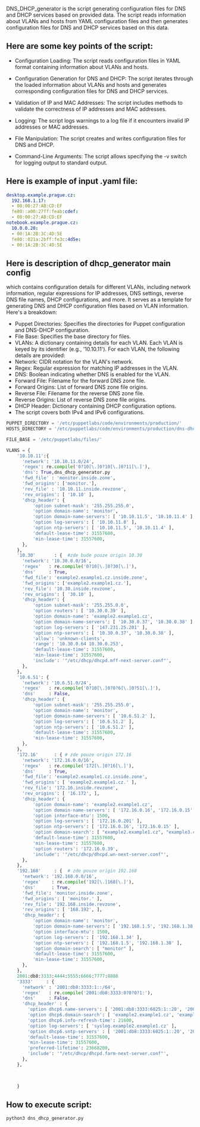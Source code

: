 DNS_DHCP_generator is the script generating configuration files for DNS and DHCP services based on provided data. The script reads information 
about VLANs and hosts from YAML configuration files and then generates configuration files for DNS and DHCP services based on this data.

## Here are some key points of the script:

* Configuration Loading: The script reads configuration files in YAML format containing information about VLANs and hosts.

* Configuration Generation for DNS and DHCP: The script iterates through the loaded information about VLANs and hosts and generates corresponding configuration files for DNS and DHCP services.

* Validation of IP and MAC Addresses: The script includes methods to validate the correctness of IP addresses and MAC addresses.

* Logging: The script logs warnings to a log file if it encounters invalid IP addresses or MAC addresses.

* File Manipulation: The script creates and writes configuration files for DNS and DHCP.

* Command-Line Arguments: The script allows specifying the -v switch for logging output to standard output.

## Here is example of input .yaml file:
```yaml
desktop.example.prague.cz:
  192.168.1.17:
  - 08:00:27:AB:CD:EF
  fe80::a00:27ff:feab:cdef:
  - 08:00:27:AB:CD:EF
notebook.example.prague.cz:
  10.0.0.20:
  - 00:1A:2B:3C:4D:5E
  fe80::021a:2bff:fe3c:4d5e:
  - 00:1A:2B:3C:4D:5E
```


## Here is description of dhcp_generator main config 
which contains configuration details for different VLANs, including network information, regular expressions for IP addresses, DNS settings, reverse DNS file names, DHCP configurations, and more. It serves as a template for generating DNS and DHCP configuration files based on VLAN information. Here's a breakdown:

* Puppet Directories: Specifies the directories for Puppet configuration and DNS-DHCP configuration.
* File Base: Specifies the base directory for files.
* VLANs: A dictionary containing details for each VLAN.
        Each VLAN is keyed by its identifier (e.g., '10.10.11').
        For each VLAN, the following details are provided:
* Network: CIDR notation for the VLAN's network.
* Regex: Regular expression for matching IP addresses in the VLAN.
* DNS: Boolean indicating whether DNS is enabled for the VLAN.
* Forward File: Filename for the forward DNS zone file.
* Forward Origins: List of forward DNS zone file origins.
* Reverse File: Filename for the reverse DNS zone file.
* Reverse Origins: List of reverse DNS zone file origins.
* DHCP Header: Dictionary containing DHCP configuration options.
* The script covers both IPv4 and IPv6 configurations.


```python
PUPPET_DIRECTORY = '/etc/puppetlabs/code/environments/production/'
HOSTS_DIRECTORY = '/etc/puppetlabs/code/environments/production/dns-dhcp/'

FILE_BASE = '/etc/puppetlabs/files/'

VLANS = {
    '10.10.11':{
      'network': '10.10.11.0/24',
      'regex': re.compile('0?10[\.]0?10[\.]0?11[\.]'),
      'dns': True,dns_dhcp_generator.py
      'fwd_file' : 'monitor.inside.zone',
      'fwd_origins': ['monitor.'],
      'rev_file' : '10.10.11.inside.revzone',
      'rev_origins': [ '10.10' ],
      'dhcp_header': {
          'option subnet-mask': '255.255.255.0',
          'option domain-name': 'monitor',
          'option domain-name-servers': [ '10.10.11.5', '10.10.11.4' ],
          'option log-servers': [ '10.10.11.8' ],
          'option ntp-servers': [ '10.10.11.5', '10.10.11.4' ],
          'default-lease-time': 31557600,
          'min-lease-time': 31557600,
      },
    },
    '10.30'       : {  #zde bude pouze origin 10.30
      'network': '10.30.0.0/16',
      'regex'   : re.compile('0?10[\.]0?30[\.]'),
      'dns'     : True,
      'fwd_file': 'example2.example1.cz.inside.zone',
      'fwd_origins': ['example2.example1.cz.'],
      'rev_file': '10.30.inside.revzone',
      'rev_origins': [ '30.10' ],
      'dhcp_header': {
          'option subnet-mask': '255.255.0.0',
          'option routers': [ '10.30.0.39' ],
          'option domain-name': 'example2.example1.cz',
          'option domain-name-servers': [ '10.30.0.37', '10.30.0.38' ],
          'option log-servers': [ '147.231.25.201' ],
          'option ntp-servers': [ '10.30.0.37', '10.30.0.38' ],
          'allow': 'unknown-clients',
          'range': '10.30.0.64 10.30.0.253',
          'default-lease-time': 31557600,
          'min-lease-time': 31557600,
          'include': '"/etc/dhcp/dhcpd.mff-next-server.conf"',
      },
    },
    '10.6.51': {
      'network': '10.6.51.0/24',
      'regex'   : re.compile('0?10[\.]0?0?6[\.]0?51[\.]'),
      'dns'     : False,
      'dhcp_header': {
          'option subnet-mask': '255.255.255.0',
          'option domain-name': 'monitor',
          'option domain-name-servers': [ '10.6.51.2' ],
          'option log-servers': [ '10.6.51.2' ],
          'option ntp-servers': [ '10.6.51.2' ],
          'default-lease-time': 31557600,
          'min-lease-time': 31557600,
      },
    },
    '172.16'      : { # zde pouze origin 172.16
      'network': '172.16.0.0/16',
      'regex'   : re.compile('172[\.]0?16[\.]'),
      'dns'     : True,
      'fwd_file': 'example2.example1.cz.inside.zone',
      'fwd_origins': [ 'example2.example1.cz.' ],
      'rev_file': '172.16.inside.revzone',
      'rev_origins': [ '16.172', ],
      'dhcp_header': {
          'option domain-name': 'example2.example1.cz',
          'option domain-name-servers': [ '172.16.0.16', '172.16.0.15' ],
          'option interface-mtu': 1500,
          'option log-servers': [ '172.16.0.201' ],
          'option ntp-servers': [ '172.16.0.16', '172.16.0.15' ],
          'option domain-search': [ "example2.example1.cz", "example3.cz" ],
          'default-lease-time': 31557600,
          'min-lease-time': 31557600,
          'option routers': '172.16.0.39',
          'include': '"/etc/dhcp/dhcpd.wn-next-server.conf"',
      },
    },
    '192.168'     : {  # zde pouze origin 192.168
      'network': '192.168.0.0/16',
      'regex'    : re.compile('192[\.]168[\.]'),
      'dns'      : True,
      'fwd_file': 'monitor.inside.zone',
      'fwd_origins': [ 'monitor.' ],
      'rev_file': '192.168.inside.revzone',
      'rev_origins': [ '168.192', ],
      'dhcp_header': {
          'option domain-name': 'monitor',
          'option domain-name-servers': [ '192.168.1.5', '192.168.1.38' ],
          'option interface-mtu': 1500,
          'option log-servers': [ '192.168.1.34' ],
          'option ntp-servers': [ '192.168.1.5', '192.168.1.38' ],
          'option domain-search': [ "monitor" ],
          'default-lease-time': 31557600,
          'min-lease-time': 31557600,
      },
    },
    2001:db8:3333:4444:5555:6666:7777:8888
    '3333'     : {
      'network' : '2001:db8:3333:1::/64',
      'regex'   : re.compile('2001:db8:3333:0?0?0?1:'),
      'dns'     : False,
      'dhcp_header' : {
        'option dhcp6.name-servers': [ '2001:db8:3333:6025:1::20', '2001:db8:3333:6025:1::19' ],
        'option dhcp6.domain-search': [ 'example2.example1.cz', 'example3.cz' ],
        'option dhcp6.info-refresh-time': 21600,
        'option log-servers': [ 'syslog.example2.example1.cz' ],
        'option dhcp6.sntp-servers' : [ '2001:db8:3333:6025:1::20', '2001:db8:3333:6025:1::19' ],
        'default-lease-time': 31557600,
        'min-lease-time': 31557600,
        'preferred-lifetime': 23668200,
        'include': '"/etc/dhcp/dhcpd.farm-next-server.conf"',
      },
    },


   
    }
```


## How to execute script:
```bash
python3 dns_dhcp_generator.py
```
